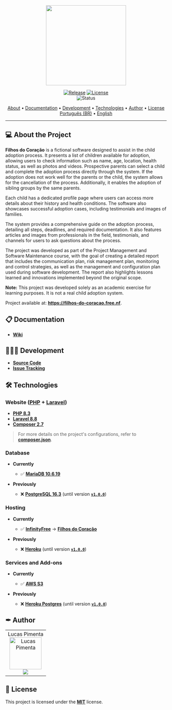 <div align="center">
<img style="" src="https://github.com/Jinkogule/Filhos-do-Coracao/blob/main/public/imagens/favicon-logo.png" width="250px;" alt=""/>
<br>

[![Release](https://img.shields.io/github/v/release/Jinkogule/Filhos-do-Coracao?style=for-the-badge)](https://github.com/Jinkogule/BandejApp/releases)
[![License](https://img.shields.io/github/license/Jinkogule/Filhos-do-Coracao?style=for-the-badge)](LICENSE)<br>
![Status](https://img.shields.io/badge/STATUS-COMPLETED%20|%20UPDATING-brightgreen?style=for-the-badge)
</div>

<p align="center">
  <a href="#-about-the-project">About</a> •
  <a href="#-documentation">Documentation</a> •
  <a href="#-development">Development</a> •
  <a href="#-technologies">Technologies</a> •
  <a href="#-author">Author</a> •
  <a href="#-license">License</a>
  <br>
  <a href="./README.pt-BR.md">Português (BR)</a> •
  <a href="./README.md">English</a>
</p>

---

## 💻 About the Project

**Filhos do Coração** is a fictional software designed to assist in the child adoption process. It presents a list of children available for adoption, allowing users to check information such as name, age, location, health status, as well as photos and videos. Prospective parents can select a child and complete the adoption process directly through the system. If the adoption does not work well for the parents or the child, the system allows for the cancellation of the process. Additionally, it enables the adoption of sibling groups by the same parents.

Each child has a dedicated profile page where users can access more details about their history and health conditions. The software also showcases successful adoption cases, including testimonials and images of families.

The system provides a comprehensive guide on the adoption process, detailing all steps, deadlines, and required documentation. It also features articles and images from professionals in the field, testimonials, and channels for users to ask questions about the process.

The project was developed as part of the Project Management and Software Maintenance course, with the goal of creating a detailed report that includes the communication plan, risk management plan, monitoring and control strategies, as well as the management and configuration plan used during software development. The report also highlights lessons learned and innovations implemented beyond the original scope.

**Note:** This project was developed solely as an academic exercise for learning purposes. It is not a real child adoption system.

Project available at: **https://filhos-do-coracao.free.nf**.

## 📋 Documentation

-   **[Wiki](https://github.com/Jinkogule/Filhos-do-Coracao/wiki)**

## 🧑🏻‍💻 Development

-   **[Source Code](https://github.com/Jinkogule/Filhos-do-Coracao)**
-   **[Issue Tracking](https://github.com/Jinkogule/Filhos-do-Coracao/issues)**

## 🛠 Technologies

### **Website**  **([PHP](https://www.php.net/)**  +  **[Laravel](https://laravel.com/))**

-   **[PHP 8.3](https://www.php.net/)**
-   **[Laravel 8.8](https://laravel.com/)**
-   **[Composer 2.7](https://getcomposer.org/)**

> For more details on the project's configurations, refer to **[composer.json](https://github.com/Jinkogule/Filhos-do-Coracao/blob/main/composer.json)**.

### **Database**

- **Currently**
  - ✅ **[MariaDB 10.6.19](https://mariadb.org/)**

- **Previously**
  - ❌ **[PostgreSQL 16.3](https://www.postgresql.org/)** (until version **[`v1.0.0`](https://github.com/Jinkogule/Filhos-do-Coracao/releases/tag/v1.0.0)**)

### **Hosting**

- **Currently**
  - ✅ **[InfinityFree](https://www.infinityfree.com/)**  →  **[Filhos do Coração](https://filhos-do-coracao.free.nf)**

- **Previously**
  - ❌ **[Heroku](https://www.heroku.com/)** (until version **[`v1.0.0`](https://github.com/Jinkogule/Filhos-do-Coracao/releases/tag/v1.0.0)**)

### **Services and Add-ons**

- **Currently**
  - ✅ **[AWS S3](https://aws.amazon.com/pt/s3/)**

- **Previously**
  - ❌ **[Heroku Postgres](https://devcenter.heroku.com/articles/heroku-postgresql)** (until version **[`v1.0.0`](https://github.com/Jinkogule/Filhos-do-Coracao/releases/tag/v1.0.0)**)

## ✒ Author

<table>
  <tr>
    <td align="center">
      Lucas Pimenta
      <br>
      <a href="https://github.com/Jinkogule">
        <img src="https://avatars.githubusercontent.com/u/52849575?v=4" width="100px;" alt="Lucas Pimenta"/>
      </a>
      <br>
      <a href="https://github.com/Jinkogule">
        <img src="https://img.shields.io/badge/-Github-black?style=flat-square&logo=Github&logoColor=white">
      </a>
    </td>
  </tr>
</table>

## 📝 License

This project is licensed under the **[MIT](./LICENSE)** license.
